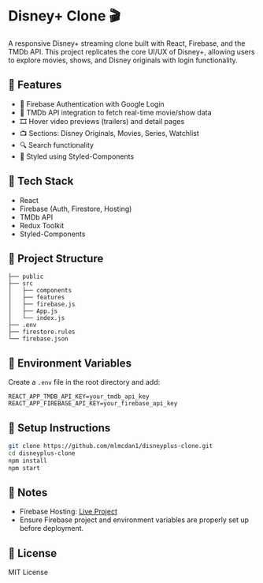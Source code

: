 # Disney+ Clone 🎬

A responsive Disney+ streaming clone built with React, Firebase, and the TMDb API. This project replicates the core UI/UX of Disney+, allowing users to explore movies, shows, and Disney originals with login functionality.

## 🚀 Features

- 🔐 Firebase Authentication with Google Login
- 🎥 TMDb API integration to fetch real-time movie/show data
- 🎞 Hover video previews (trailers) and detail pages
- 📺 Sections: Disney Originals, Movies, Series, Watchlist
- 🔍 Search functionality
- 🎨 Styled using Styled-Components

## 🔧 Tech Stack

- React
- Firebase (Auth, Firestore, Hosting)
- TMDb API
- Redux Toolkit
- Styled-Components

## 📁 Project Structure

```
├── public
├── src
│   ├── components
│   ├── features
│   ├── firebase.js
│   ├── App.js
│   └── index.js
├── .env
├── firestore.rules
└── firebase.json
```

## 🔑 Environment Variables

Create a `.env` file in the root directory and add:

```
REACT_APP_TMDB_API_KEY=your_tmdb_api_key
REACT_APP_FIREBASE_API_KEY=your_firebase_api_key
```

## 🧪 Setup Instructions

```bash
git clone https://github.com/mlmcdan1/disneyplus-clone.git
cd disneyplus-clone
npm install
npm start
```

## 🚨 Notes

- Firebase Hosting: [Live Project](https://disneyplusclone-f5e5b.web.app)
- Ensure Firebase project and environment variables are properly set up before deployment.

## 📜 License

MIT License
